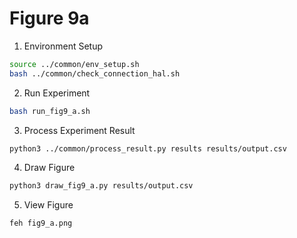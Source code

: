 # Figure 9a
1. Environment Setup
```bash
source ../common/env_setup.sh
bash ../common/check_connection_hal.sh
```

2. Run Experiment
```bash
bash run_fig9_a.sh
```

3. Process Experiment Result
```bash
python3 ../common/process_result.py results results/output.csv
```

4. Draw Figure
```bash
python3 draw_fig9_a.py results/output.csv
```

5. View Figure
```bash
feh fig9_a.png
```